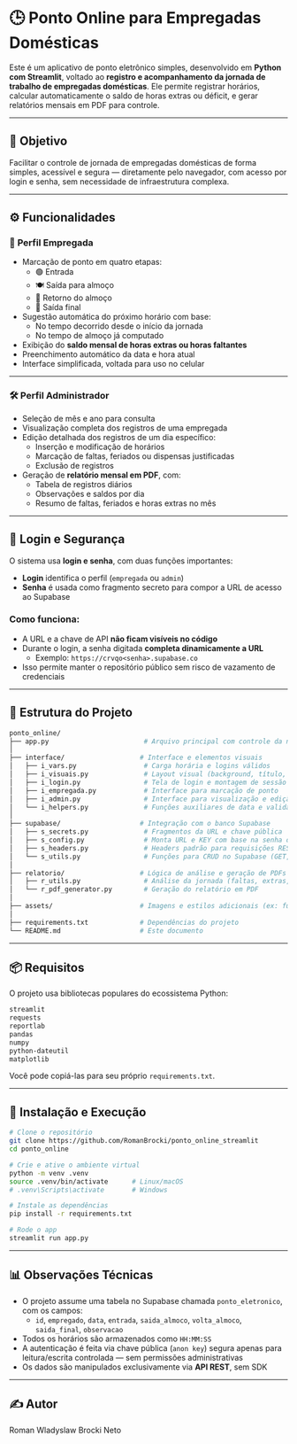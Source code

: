 # 🕒 Ponto Online para Empregadas Domésticas

Este é um aplicativo de ponto eletrônico simples, desenvolvido em **Python com Streamlit**, voltado ao **registro e acompanhamento da jornada de trabalho de empregadas domésticas**. Ele permite registrar horários, calcular automaticamente o saldo de horas extras ou déficit, e gerar relatórios mensais em PDF para controle.

---

## 📌 Objetivo

Facilitar o controle de jornada de empregadas domésticas de forma simples, acessível e segura — diretamente pelo navegador, com acesso por login e senha, sem necessidade de infraestrutura complexa.

---

## ⚙️ Funcionalidades

### 👤 **Perfil Empregada**
- Marcação de ponto em quatro etapas:
  - 🟢 Entrada
  - 🍽️ Saída para almoço
  - 🔄 Retorno do almoço
  - 🔴 Saída final
- Sugestão automática do próximo horário com base:
  - No tempo decorrido desde o início da jornada
  - No tempo de almoço já computado
- Exibição do **saldo mensal de horas extras ou horas faltantes**
- Preenchimento automático da data e hora atual
- Interface simplificada, voltada para uso no celular

---

### 🛠️ **Perfil Administrador**
- Seleção de mês e ano para consulta
- Visualização completa dos registros de uma empregada
- Edição detalhada dos registros de um dia específico:
  - Inserção e modificação de horários
  - Marcação de faltas, feriados ou dispensas justificadas
  - Exclusão de registros
- Geração de **relatório mensal em PDF**, com:
  - Tabela de registros diários
  - Observações e saldos por dia
  - Resumo de faltas, feriados e horas extras no mês

---

## 🔐 Login e Segurança

O sistema usa **login e senha**, com duas funções importantes:

- **Login** identifica o perfil (`empregada` ou `admin`)
- **Senha** é usada como fragmento secreto para compor a URL de acesso ao Supabase

### Como funciona:
- A URL e a chave de API **não ficam visíveis no código**
- Durante o login, a senha digitada **completa dinamicamente a URL**
  - Exemplo: `https://crvqo<senha>.supabase.co`
- Isso permite manter o repositório público sem risco de vazamento de credenciais

---

## 🧱 Estrutura do Projeto

```bash
ponto_online/
├── app.py                        # Arquivo principal com controle da navegação
│
├── interface/                   # Interface e elementos visuais
│   ├── i_vars.py                 # Carga horária e logins válidos
│   ├── i_visuais.py              # Layout visual (background, título, boas-vindas)
│   ├── i_login.py                # Tela de login e montagem de sessão
│   ├── i_empregada.py            # Interface para marcação de ponto
│   ├── i_admin.py                # Interface para visualização e edição dos registros
│   └── i_helpers.py              # Funções auxiliares de data e validação
│
├── supabase/                    # Integração com o banco Supabase
│   ├── s_secrets.py              # Fragmentos da URL e chave pública
│   ├── s_config.py               # Monta URL e KEY com base na senha digitada
│   ├── s_headers.py              # Headers padrão para requisições REST
│   └── s_utils.py                # Funções para CRUD no Supabase (GET, POST, PATCH, DELETE)
│
├── relatorio/                   # Lógica de análise e geração de PDFs
│   ├── r_utils.py                # Análise da jornada (faltas, extras, pendências)
│   └── r_pdf_generator.py        # Geração do relatório em PDF
│
├── assets/                      # Imagens e estilos adicionais (ex: fundo da página)
│
├── requirements.txt             # Dependências do projeto
└── README.md                    # Este documento
```

---

## 📦 Requisitos

O projeto usa bibliotecas populares do ecossistema Python:

```txt
streamlit
requests
reportlab
pandas
numpy
python-dateutil
matplotlib
```

Você pode copiá-las para seu próprio `requirements.txt`.

---

## 🚀 Instalação e Execução

```bash
# Clone o repositório
git clone https://github.com/RomanBrocki/ponto_online_streamlit
cd ponto_online

# Crie e ative o ambiente virtual
python -m venv .venv
source .venv/bin/activate      # Linux/macOS
# .venv\Scripts\activate       # Windows

# Instale as dependências
pip install -r requirements.txt

# Rode o app
streamlit run app.py
```

---

## 📊 Observações Técnicas

- O projeto assume uma tabela no Supabase chamada `ponto_eletronico`, com os campos:
  - `id`, `empregado`, `data`, `entrada`, `saida_almoco`, `volta_almoco`, `saida_final`, `observacao`
- Todos os horários são armazenados como `HH:MM:SS`
- A autenticação é feita via chave pública (`anon key`) segura apenas para leitura/escrita controlada — sem permissões administrativas
- Os dados são manipulados exclusivamente via **API REST**, sem SDK

---

## ✍️ Autor

Roman Wladyslaw Brocki Neto  